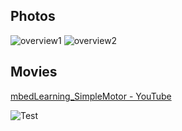 ## Photos
![overview1](https://github.com/shirokunet/mbedLearning/raw/master/images/IMG_20180921_152625.jpg)
![overview2](https://github.com/shirokunet/mbedLearning/raw/master/images/IMG_20180921_152703.jpg)

## Movies
[mbedLearning_SimpleMotor - YouTube](https://www.youtube.com/watch?v=gjzU4SO6800)

![Test](https://github.com/shirokunet/mbedLearning/raw/master/images/SimpleMotor.gif)

